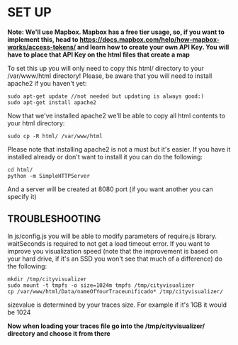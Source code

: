 # SET UP 

__Note: We'll use Mapbox. Mapbox has a free tier usage, so, if you want to implement this, head to https://docs.mapbox.com/help/how-mapbox-works/access-tokens/ and learn how to create your own API Key. You will have to place that API Key on the html files that create a map__

To set this up you will only need to copy this html/ directory to your /var/www/html directory! Please, be aware that you will need to install apache2 if you haven't yet:

```
sudo apt-get update //not needed but updating is always good:)
sudo apt-get install apache2
```

Now that we've installed apache2 we'll be able to copy all html contents to your html directory:

```
sudo cp -R html/ /var/www/html
```

Please note that installing apache2 is not a must but it's easier. If you have it installed already or don't want to install it you can do the following:

```
cd html/
python -m SimpleHTTPServer
```

And a server will be created at 8080 port (if you want another you can specify it)


## TROUBLESHOOTING

In js/config.js you will be able to modify parameters of require.js library. waitSeconds is required to not get a load timeout error.
If you want to improve you visualization speed (note that the improvement is based on your hard drive, if it's an SSD you won't see that much of a difference) do the following:
```
mkdir /tmp/cityvisualizer
sudo mount -t tmpfs -o size=1024m tmpfs /tmp/cityvisualizer
cp /var/www/html/Data/nameOfYourTraceunificado* /tmp/cityvisualizer/
```
sizevalue is determined by your traces size. For example if it's 1GB it would be 1024

__Now when loading your traces file go into the /tmp/cityvisualizer/ directory and choose it from there__
